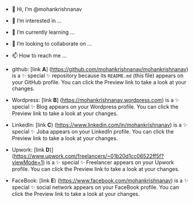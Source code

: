- 👋 Hi, I’m @mohankrishnanav
- 👀 I’m interested in ...
- 🌱 I’m currently learning ...
- 💞️ I’m looking to collaborate on ...
- 📫 How to reach me ...

 - github:  [link **A**] (https://github.com/mohankrishnanav/mohankrishnanav) is a ✨ special ✨ repository because its `README.md` (this file) appears on your GitHub profile.
You can click the Preview link to take a look at your changes.

 - Wordpress: [link **B**] (https://mohankrishnanav.wordpress.com) is a ✨ special ✨ Blog appears on your Wordpress profile.
You can click the Preview link to take a look at your changes.

 - LinkedIn: [link **C**) (https://www.linkedin.com/in/mohankrishnanav) is a ✨ special ✨ Joba appears on your LinkedIn profile.
You can click the Preview link to take a look at your changes.

 - Upwork: [link **D**)] (https://www.upwork.com/freelancers/~01b20d1cc06522ff5f?viewMode=1) is a ✨ special ✨ Freelancer appears on your Upwork profile.
You can click the Preview link to take a look at your changes.

 - FaceBook: [link **E**) (https://www.facebook.com/mohankrishnanav) is a ✨ special ✨ social network appears on your FaceBook profile.
You can click the Preview link to take a look at your changes.
